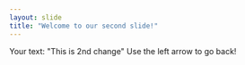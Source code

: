 ```yaml
---
layout: slide
title: "Welcome to our second slide!"
---
```

Your text: "This is 2nd change"
Use the left arrow to go back!
